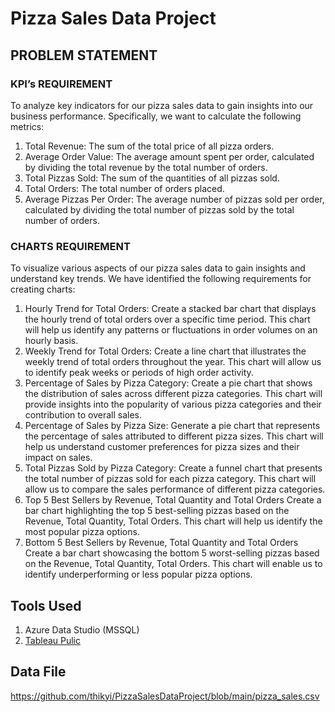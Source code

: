 # Pizza Sales Data Project
## PROBLEM STATEMENT
### KPI’s REQUIREMENT
To analyze key indicators for our pizza sales data to gain insights into our business performance. Specifically, we want to calculate the following metrics:
1. Total Revenue: The sum of the total price of all pizza orders.
2. Average Order Value: The average amount spent per order, calculated by dividing the total revenue by the total number of orders.
3. Total Pizzas Sold: The sum of the quantities of all pizzas sold.
4. Total Orders: The total number of orders placed.
5. Average Pizzas Per Order: The average number of pizzas sold per order, calculated by dividing the total number of pizzas sold by the total number of orders.
### CHARTS REQUIREMENT
To visualize various aspects of our pizza sales data to gain insights and understand key trends. We have identified the following requirements for creating charts:
1. Hourly Trend for Total Orders:
Create a stacked bar chart that displays the hourly trend of total orders over a specific time period. This chart will help us identify any patterns or fluctuations in order volumes on an hourly basis.
2. Weekly Trend for Total Orders:
Create a line chart that illustrates the weekly trend of total orders throughout the year. This chart will allow us to identify peak weeks or periods of high order activity.
3. Percentage of Sales by Pizza Category:
Create a pie chart that shows the distribution of sales across different pizza categories. This chart will provide insights into the popularity of various pizza categories and their contribution to overall sales.
4. Percentage of Sales by Pizza Size:
Generate a pie chart that represents the percentage of sales attributed to different pizza sizes. This chart will help us understand customer preferences for pizza sizes and their impact on sales.
5. Total Pizzas Sold by Pizza Category:
Create a funnel chart that presents the total number of pizzas sold for each pizza category. This chart will allow us to compare the sales performance of different pizza categories.
6. Top 5 Best Sellers by Revenue, Total Quantity and Total Orders
Create a bar chart highlighting the top 5 best-selling pizzas based on the Revenue, Total Quantity, Total Orders. This chart will help us identify the most popular pizza options.
7. Bottom 5 Best Sellers by Revenue, Total Quantity and Total Orders
Create a bar chart showcasing the bottom 5 worst-selling pizzas based on the Revenue, Total Quantity, Total Orders. This chart will enable us to identify underperforming or less popular pizza options.
## Tools Used
1. Azure Data Studio (MSSQL)
2. [Tableau Pulic](https://public.tableau.com/)
## Data File
https://github.com/thikyi/PizzaSalesDataProject/blob/main/pizza_sales.csv
